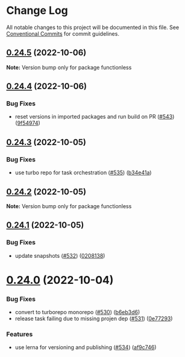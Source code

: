 # Change Log

All notable changes to this project will be documented in this file.
See [Conventional Commits](https://conventionalcommits.org) for commit guidelines.

## [0.24.5](https://github.com/functionless/functionless/compare/v0.24.4...v0.24.5) (2022-10-06)

**Note:** Version bump only for package functionless





## [0.24.4](https://github.com/functionless/functionless/compare/v0.24.3...v0.24.4) (2022-10-06)


### Bug Fixes

* reset versions in imported packages and run build on PR ([#543](https://github.com/functionless/functionless/issues/543)) ([9f54974](https://github.com/functionless/functionless/commit/9f549743050666a9ee7b259076fdde1079121ccf))





## [0.24.3](https://github.com/functionless/functionless/compare/v0.24.2...v0.24.3) (2022-10-05)


### Bug Fixes

* use turbo repo for task orchestration ([#535](https://github.com/functionless/functionless/issues/535)) ([b34e41a](https://github.com/functionless/functionless/commit/b34e41ac95c782539bdcc65cf6a10202bf3f31fe))





## [0.24.2](https://github.com/functionless/functionless/compare/v0.24.1...v0.24.2) (2022-10-05)

**Note:** Version bump only for package functionless





## [0.24.1](https://github.com/functionless/functionless/compare/v0.24.0...v0.24.1) (2022-10-05)


### Bug Fixes

* update snapshots ([#532](https://github.com/functionless/functionless/issues/532)) ([0208138](https://github.com/functionless/functionless/commit/0208138fd46ea11d9c35990cf741fa424078b65a))





# [0.24.0](https://github.com/functionless/functionless/compare/v0.23.6...v0.24.0) (2022-10-04)


### Bug Fixes

* convert to turborepo monorepo ([#530](https://github.com/functionless/functionless/issues/530)) ([b6eb3d6](https://github.com/functionless/functionless/commit/b6eb3d6bc017ad4f83cf059708ac13d804f40a0b))
* release task failing due to missing projen dep ([#531](https://github.com/functionless/functionless/issues/531)) ([0e77293](https://github.com/functionless/functionless/commit/0e77293ef68388652c6c274184ea4e10fa1767c1))


### Features

* use lerna for versioning and publishing ([#534](https://github.com/functionless/functionless/issues/534)) ([af9c746](https://github.com/functionless/functionless/commit/af9c7468e5bca9e1780a033102fc985e5f92d88b))
